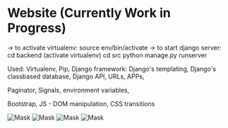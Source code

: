 # Website (Currently Work in Progress)
-> to activate virtualenv:      source env/bin/activate
-> to start django server:      cd backend (activate virtualenv)
								cd src
								python manage.py runserver
                
Used:
Virtualenv,
Pip,
Django framework:
Django's templating,
Django's classbased database,
Django API, URLs, APPs,

Paginator,
Signals,
environment variables,

Bootstrap,
JS - DOM manipulation,
CSS transitions


![Mask](../master/github-readme/Screen00.png)
![Mask](../master/github-readme/Screen01.png)
![Mask](../master/github-readme/Screen02.png)
![Mask](../master/github-readme/Screen03.png)
